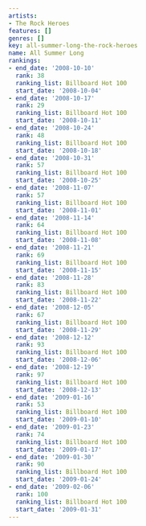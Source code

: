 ```yaml
---
artists:
- The Rock Heroes
features: []
genres: []
key: all-summer-long-the-rock-heroes
name: All Summer Long
rankings:
- end_date: '2008-10-10'
  rank: 38
  ranking_list: Billboard Hot 100
  start_date: '2008-10-04'
- end_date: '2008-10-17'
  rank: 29
  ranking_list: Billboard Hot 100
  start_date: '2008-10-11'
- end_date: '2008-10-24'
  rank: 48
  ranking_list: Billboard Hot 100
  start_date: '2008-10-18'
- end_date: '2008-10-31'
  rank: 57
  ranking_list: Billboard Hot 100
  start_date: '2008-10-25'
- end_date: '2008-11-07'
  rank: 57
  ranking_list: Billboard Hot 100
  start_date: '2008-11-01'
- end_date: '2008-11-14'
  rank: 64
  ranking_list: Billboard Hot 100
  start_date: '2008-11-08'
- end_date: '2008-11-21'
  rank: 69
  ranking_list: Billboard Hot 100
  start_date: '2008-11-15'
- end_date: '2008-11-28'
  rank: 83
  ranking_list: Billboard Hot 100
  start_date: '2008-11-22'
- end_date: '2008-12-05'
  rank: 67
  ranking_list: Billboard Hot 100
  start_date: '2008-11-29'
- end_date: '2008-12-12'
  rank: 93
  ranking_list: Billboard Hot 100
  start_date: '2008-12-06'
- end_date: '2008-12-19'
  rank: 97
  ranking_list: Billboard Hot 100
  start_date: '2008-12-13'
- end_date: '2009-01-16'
  rank: 53
  ranking_list: Billboard Hot 100
  start_date: '2009-01-10'
- end_date: '2009-01-23'
  rank: 74
  ranking_list: Billboard Hot 100
  start_date: '2009-01-17'
- end_date: '2009-01-30'
  rank: 90
  ranking_list: Billboard Hot 100
  start_date: '2009-01-24'
- end_date: '2009-02-06'
  rank: 100
  ranking_list: Billboard Hot 100
  start_date: '2009-01-31'
---
```


